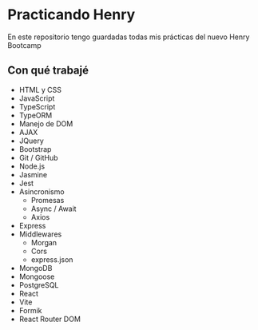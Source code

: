 # Practicando Henry

En este repositorio tengo guardadas todas mis prácticas del nuevo Henry Bootcamp

## Con qué trabajé

- HTML y CSS
- JavaScript
- TypeScript
- TypeORM
- Manejo de DOM
- AJAX
- JQuery
- Bootstrap
- Git / GitHub
- Node.js
- Jasmine
- Jest
- Asincronismo
  - Promesas
  - Async / Await
  - Axios
- Express
- Middlewares
  - Morgan
  - Cors
  - express.json
- MongoDB
- Mongoose
- PostgreSQL
- React
- Vite
- Formik
- React Router DOM
